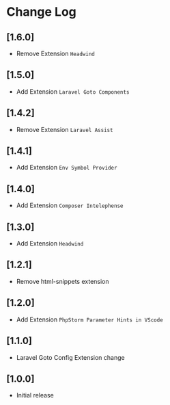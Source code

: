 # Change Log
## [1.6.0]
- Remove Extension `Headwind`

## [1.5.0]
- Add Extension `Laravel Goto Components`

## [1.4.2]
- Remove Extension `Laravel Assist`
## [1.4.1]

- Add Extension `Env Symbol Provider`
## [1.4.0]

- Add Extension `Composer Intelephense`

## [1.3.0]

- Add Extension ```Headwind```

## [1.2.1]

- Remove html-snippets extension

## [1.2.0]

- Add Extension ```PhpStorm Parameter Hints in VScode```
## [1.1.0]

- Laravel Goto Config Extension change
## [1.0.0]

- Initial release